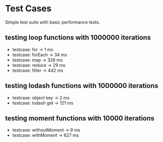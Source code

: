 # Test Cases

Simple test suite with basic performance tests.

## testing loop functions with 1000000 iterations
- testcase: for     -> 1 ms
- testcase: forEach -> 34 ms
- testcase: map     -> 328 ms
- testcase: reduce  -> 29 ms
- testcase: filter  -> 442 ms

## testing lodash functions with 1000000 iterations
- testcase: object key -> 2 ms
- testcase: lodash get -> 121 ms

## testing moment functions with 10000 iterations
- testcase: withoutMoment -> 9 ms
- testcase: withMoment   -> 627 ms